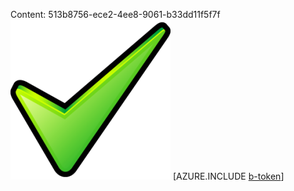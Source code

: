 Content: 513b8756-ece2-4ee8-9061-b33dd11f5f7f![image](70da6367-94e3-4706-8927-c9d0239cd29b.png)
[AZURE.INCLUDE [b-token](28a8e041-41aa-4576-8632-00a8078e28ab.md)]
